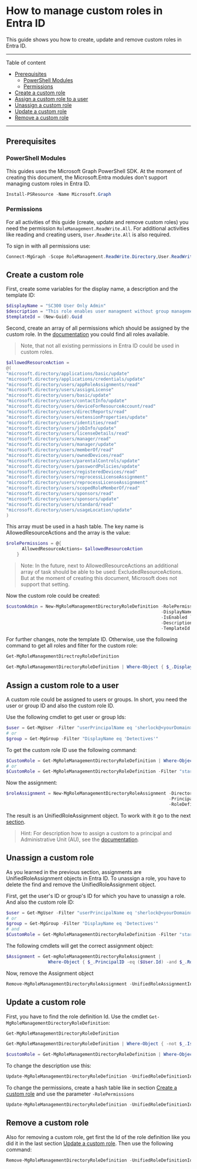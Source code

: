 # How to manage custom roles in Entra ID

This guide shows you how to create, update and remove custom roles in Entra ID.

---

Table of content

+ [Prerequisites](#prerequisites)
  + [PowerShell Modules](#powershell-modules)
  + [Permissions](#permissions)
+ [Create a custom role](#create-a-custom-role)
+ [Assign a custom role to a user](#assign-a-custom-role-to-a-user)
+ [Unassign a custom role](#unassign-a-custom-role)
+ [Update a custom role](#update-a-custom-role)
+ [Remove a custom role](#remove-a-custom-role)

---

## Prerequisites

### PowerShell Modules

This guides uses the Microsoft Graph PowerShell SDK. At the moment of creating this document, the Microsoft.Entra modules don't support managing custom roles in Entra ID.

```PowerShell
Install-PSResource -Name Microsoft.Graph
```

### Permissions

For all activities of this guide (create, update and remove custom roles) you need the permission `RoleManagement.ReadWrite.All`. For additional activities like reading and creating users, `User.ReadWrite.All` is also required.

To sign in with all permissions use:

```PowerShell
Connect-MgGraph -Scope RoleManagement.ReadWrite.Directory,User.ReadWrite.All
```

## Create a custom role

First, create some variables for the display name, a description and the template ID:

```PowerShell
$displayName = "SC300 User Only Admin"
$description = "This role enables user managment without group management."
$templateId = (New-Guid).Guid
```

Second, create an array of all permissions which should be assigned by the custom role. In the [documentation](https://learn.microsoft.com/en-us/entra/identity/role-based-access-control/custom-user-permissions) you could find all roles available.
> Note, that not all existing permissions in Entra ID could be used in custom roles.

```PowerShell
$allowedResourceAction =
@(
"microsoft.directory/applications/basic/update"
"microsoft.directory/applications/credentials/update"
"microsoft.directory/users/appRoleAssignments/read"
"microsoft.directory/users/assignLicense"
"microsoft.directory/users/basic/update"
"microsoft.directory/users/contactInfo/update"
"microsoft.directory/users/deviceForResourceAccount/read"
"microsoft.directory/users/directReports/read"
"microsoft.directory/users/extensionProperties/update"
"microsoft.directory/users/identities/read"
"microsoft.directory/users/jobInfo/update"
"microsoft.directory/users/licenseDetails/read"
"microsoft.directory/users/manager/read"
"microsoft.directory/users/manager/update"
"microsoft.directory/users/memberOf/read"
"microsoft.directory/users/ownedDevices/read"
"microsoft.directory/users/parentalControls/update"
"microsoft.directory/users/passwordPolicies/update"
"microsoft.directory/users/registeredDevices/read"
"microsoft.directory/users/reprocessLicenseAssignment"
"microsoft.directory/users/reprocessLicenseAssignment"
"microsoft.directory/users/scopedRoleMemberOf/read"
"microsoft.directory/users/sponsors/read"
"microsoft.directory/users/sponsors/update"
"microsoft.directory/users/standard/read"
"microsoft.directory/users/usageLocation/update"
)
```

This array must be used in a hash table. The key name is AllowedResourceActions and the array is the value:

```PowerShell
$rolePermissions = @{
      AllowedResourceActions= $allowedResourceAction
    }
```

>Note: In the future, next to AllowedResourceActions an additional array of task should be able to be used: ExcludedResourceActions. But at the moment of creating this document, Microsoft does not support that setting.

Now the custom role could be created:

```PowerShell
$customAdmin = New-MgRoleManagementDirectoryRoleDefinition -RolePermissions $rolePermissions `
                                                           -DisplayName $displayName `
                                                           -IsEnabled `
                                                           -Description $description `
                                                           -TemplateId $templateId
```

For further changes, note the template ID. Otherwise, use the following command to get all roles and filter for the custom role:

```PowerShell
Get-MgRoleManagementDirectroyRoleDefinition

Get-MgRoleManagementDirectoryRoleDefinition | Where-Object { $_.DisplayName -like 'SC300*' }
```

## Assign a custom role to a user

A custom role could be assigned to users or groups. In short, you need the user or group ID and also the custom role ID.

Use the following cmdlet to get user or group Ids:

```PowerShell
$user = Get-MgUser -Filter "userPrincipalName eq 'sherlock@<yourDomain>'"
# or
$group = Get-MgGroup -Filter "DisplayName eq 'Detectives'"
```

To get the custom role ID use the following command: 

```PowerShell
$CustomRole = Get-MgRoleManagementDirectoryRoleDefinition | Where-Object { $_.DisplayName -like 'SC300*' }
# or
$CustomRole = Get-MgRoleManagementDirectoryRoleDefinition -Filter "startswith(DisplayName, 'SC300')"
```

Now the assignment:

```PowerShell
$roleAssignment = New-MgRoleManagementDirectoryRoleAssignment -DirectoryScopeId '/' `
                                                              -PrincipalId $user.Id `
                                                              -RoleDefinitionId $CustomRole.Id
```

The result is an UnifiedRoleAssignment object. To work with it go to the next [section](#unassign-a-custom-role).

> Hint: For description how to assign a custom to a principal and Administrative Unit (AU), see the [documentation](https://learn.microsoft.com/en-us/entra/identity/role-based-access-control/manage-roles-portal?tabs=ms-powershell#assign-roles-with-administrative-unit-scope).

## Unassign a custom role

As you learned in the previous section, assignments are UnifiedRoleAssignment objects in Entra ID. To unassign a role, you have to delete the find and remove the UnifiedRoleAssignment object.

First, get the user's ID or group's ID for which you have to unassign a role. And also the custom role ID:

```PowerShell
$user = Get-MgUser -Filter "userPrincipalName eq 'sherlock@<yourDomain>'"
# or
$group = Get-MgGroup -Filter "DisplayName eq 'Detectives'"
# and
$CustomRole = Get-MgRoleManagementDirectoryRoleDefinition -Filter "startswith(DisplayName, 'SC300')"
```

The following cmdlets will get the correct assignment object:

```PowerShell
$Assignment = Get-mgRoleManagementDirectoryRoleAssignment |
                Where-Object { $_.PrincipalID -eq ($User.Id) -and $_.RoleDefinitionId -eq $CustomRole.Id }
```

Now, remove the Assignment object

```PowerShell
Remove-MgRoleManagementDirectoryRoleAssignment -UnifiedRoleAssignmentId $Assignemnt.Id
```

## Update a custom role

First, you have to find the role definition Id. Use the cmdlet `Get-MgRoleManagementDirectoryRoleDefinition`:

```PowerShell
Get-MgRoleManagementDirectoryRoleDefinition

Get-MgRoleManagementDirectoryRoleDefinition | Where-Object { -not $_.IsBuiltIn }

$customRole = Get-MgRoleManagementDirectoryRoleDefinition | Where-Object { -not $_.IsBuiltIn -and  $_.DisplayName -like 'SC300*' }
```

To change the description use this:

```PowerShell
Update-MgRoleManagementDirectoryRoleDefinition -UnifiedRoleDefinitionId $customRole.Id -Description 'This role ...'
```

To change the permissions, create a hash table like in section [Create a custom role](#create-a-custom-role) and use the parameter `-RolePermissions`

```PowerShell
Update-MgRoleManagementDirectoryRoleDefinition -UnifiedRoleDefinitionId $customRole.Id -RolePermissions $rolePermissions
```

## Remove a custom role

Also for removing a custom role, get first the Id of the role definition like you did it in the last section [Update a custom role](#update-a-custom-role). Then use the following command:

```PowerShell
Remove-MgRoleManagementDirectoryRoleDefinition -UnifiedRoleDefinitionId $customRole.Id
```
